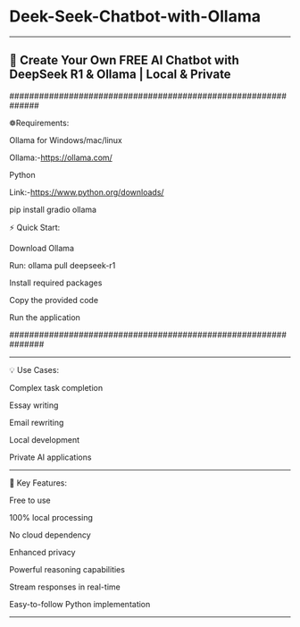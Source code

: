 # Deek-Seek-Chatbot-with-Ollama

-------------------------------------------------------------------------------------------------------------

🤖 Create Your Own FREE AI Chatbot with DeepSeek R1 &amp; Ollama | Local &amp; Private
-------------------------------------------------------------------------------------------------------------


##############################################################


 ❁Requirements:
 

Ollama for Windows/mac/linux


Ollama:-https://ollama.com/ 


Python


Link:-https://www.python.org/downloads/ 


pip install gradio ollama 


⚡ Quick Start:


Download Ollama


Run: ollama pull deepseek-r1 


Install required packages 


Copy the provided code 


Run the application

###############################################################

---------------------------------------------------------------
💡 Use Cases:


Complex task completion


Essay writing 


Email rewriting 


Local development 


Private AI applications 

---------------------------------------------------------------

🔑 Key Features:


Free to use


100% local processing


No cloud dependency


Enhanced privacy


Powerful reasoning capabilities


Stream responses in real-time


Easy-to-follow Python implementation

---------------------------------------------------------------

